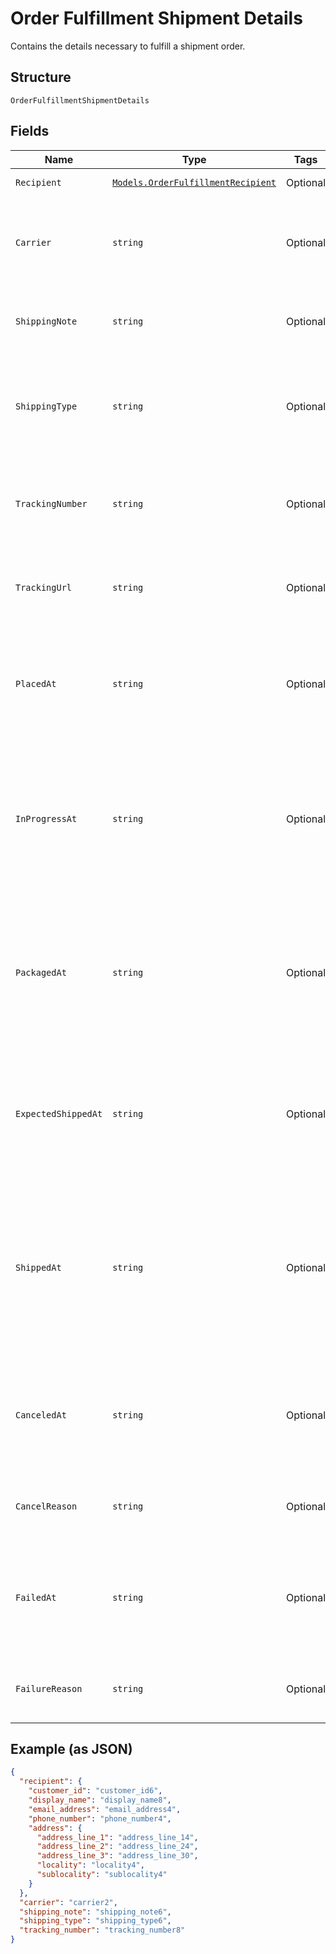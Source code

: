 
# Order Fulfillment Shipment Details

Contains the details necessary to fulfill a shipment order.

## Structure

`OrderFulfillmentShipmentDetails`

## Fields

| Name | Type | Tags | Description |
|  --- | --- | --- | --- |
| `Recipient` | [`Models.OrderFulfillmentRecipient`](../../doc/models/order-fulfillment-recipient.md) | Optional | Information about the fulfillment recipient. |
| `Carrier` | `string` | Optional | The shipping carrier being used to ship this fulfillment (such as UPS, FedEx, or USPS).<br>**Constraints**: *Maximum Length*: `50` |
| `ShippingNote` | `string` | Optional | A note with additional information for the shipping carrier.<br>**Constraints**: *Maximum Length*: `500` |
| `ShippingType` | `string` | Optional | A description of the type of shipping product purchased from the carrier<br>(such as First Class, Priority, or Express).<br>**Constraints**: *Maximum Length*: `50` |
| `TrackingNumber` | `string` | Optional | The reference number provided by the carrier to track the shipment's progress.<br>**Constraints**: *Maximum Length*: `100` |
| `TrackingUrl` | `string` | Optional | A link to the tracking webpage on the carrier's website.<br>**Constraints**: *Maximum Length*: `2000` |
| `PlacedAt` | `string` | Optional | The [timestamp](https://developer.squareup.com/docs/build-basics/working-with-dates)<br>indicating when the shipment was requested. The timestamp must be in RFC 3339 format<br>(for example, "2016-09-04T23:59:33.123Z"). |
| `InProgressAt` | `string` | Optional | The [timestamp](https://developer.squareup.com/docs/build-basics/working-with-dates)<br>indicating when this fulfillment was moved to the `RESERVED` state, which  indicates that preparation<br>of this shipment has begun. The timestamp must be in RFC 3339 format (for example, "2016-09-04T23:59:33.123Z"). |
| `PackagedAt` | `string` | Optional | The [timestamp](https://developer.squareup.com/docs/build-basics/working-with-dates)<br>indicating when this fulfillment was moved to the `PREPARED` state, which indicates that the<br>fulfillment is packaged. The timestamp must be in RFC 3339 format (for example, "2016-09-04T23:59:33.123Z"). |
| `ExpectedShippedAt` | `string` | Optional | The [timestamp](https://developer.squareup.com/docs/build-basics/working-with-dates)<br>indicating when the shipment is expected to be delivered to the shipping carrier.<br>The timestamp must be in RFC 3339 format (for example, "2016-09-04T23:59:33.123Z"). |
| `ShippedAt` | `string` | Optional | The [timestamp](https://developer.squareup.com/docs/build-basics/working-with-dates)<br>indicating when this fulfillment was moved to the `COMPLETED` state, which indicates that<br>the fulfillment has been given to the shipping carrier. The timestamp must be in RFC 3339 format<br>(for example, "2016-09-04T23:59:33.123Z"). |
| `CanceledAt` | `string` | Optional | The [timestamp](https://developer.squareup.com/docs/build-basics/working-with-dates)<br>indicating the shipment was canceled.<br>The timestamp must be in RFC 3339 format (for example, "2016-09-04T23:59:33.123Z"). |
| `CancelReason` | `string` | Optional | A description of why the shipment was canceled.<br>**Constraints**: *Maximum Length*: `100` |
| `FailedAt` | `string` | Optional | The [timestamp](https://developer.squareup.com/docs/build-basics/working-with-dates)<br>indicating when the shipment failed to be completed. The timestamp must be in RFC 3339 format<br>(for example, "2016-09-04T23:59:33.123Z"). |
| `FailureReason` | `string` | Optional | A description of why the shipment failed to be completed.<br>**Constraints**: *Maximum Length*: `100` |

## Example (as JSON)

```json
{
  "recipient": {
    "customer_id": "customer_id6",
    "display_name": "display_name8",
    "email_address": "email_address4",
    "phone_number": "phone_number4",
    "address": {
      "address_line_1": "address_line_14",
      "address_line_2": "address_line_24",
      "address_line_3": "address_line_30",
      "locality": "locality4",
      "sublocality": "sublocality4"
    }
  },
  "carrier": "carrier2",
  "shipping_note": "shipping_note6",
  "shipping_type": "shipping_type6",
  "tracking_number": "tracking_number8"
}
```

